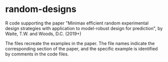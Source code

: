 # random-designs

R code supporting the paper "Minimax efficient random experimental design strategies with application to model-robust design for prediction", by Waite, T.W. and Woods, D.C. (2019+)

The files recreate the examples in the paper. The file names indicate the corresponding section of the paper, and the specific example is identified by comments in the code files.
